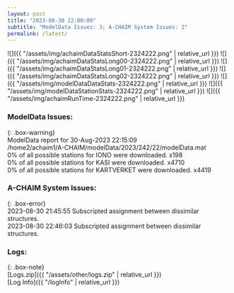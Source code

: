 ```yaml
---
layout: post
title: "2023-08-30 22:00:00"
subtitle: "ModelData Issues: 3; A-CHAIM System Issues: 2"
permalink: /latest/
---
```


![]({{ "/assets/img/achaimDataStatsShort-2324222.png" | relative_url }})
![]({{ "/assets/img/achaimDataStatsLong00-2324222.png" | relative_url }})
![]({{ "/assets/img/achaimDataStatsLong01-2324222.png" | relative_url }})
![]({{ "/assets/img/achaimDataStatsLong02-2324222.png" | relative_url }})
![]({{ "/assets/img/modelDataDataStats-2324222.png" | relative_url }})
![]({{ "/assets/img/modelDataStationStats-2324222.png" | relative_url }})
![]({{ "/assets/img/achaimRunTime-2324222.png" | relative_url }})


### ModelData Issues:  
  
{: .box-warning}  
 ModelData report for 30-Aug-2023 22:15:09   
 /home2/achaim1/A-CHAIM/modelData/2023/242/22/modelData.mat   
 0% of all possible stations for IONO were downloaded. x198   
 0% of all possible stations for KASI were downloaded. x4710   
 0% of all possible stations for KARTVERKET were downloaded. x4419   
  
### A-CHAIM System Issues:  
  
{: .box-error}  
2023-08-30 21:45:55 Subscripted assignment between dissimilar structures.  
2023-08-30 22:46:03 Subscripted assignment between dissimilar structures.  

### Logs:  
  
{: .box-note}  
[Logs.zip]({{ "/assets/other/logs.zip" | relative_url }})  
[Log Info]({{ "/logInfo" | relative_url }})  
